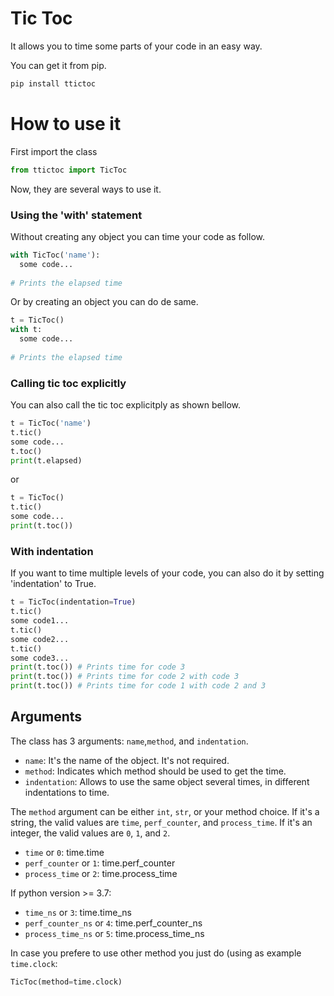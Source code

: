 # Tic Toc

It allows you to time some parts of your code in an easy way.

You can get it from pip.
```python
pip install ttictoc
```


# How to use it

First import the class
```python
from ttictoc import TicToc
```

Now, they are several ways to use it.

### Using the 'with' statement
Without creating any object you can time your code as follow.
```python
with TicToc('name'):
  some code...
  
# Prints the elapsed time
```

Or by creating an object you can do de same.
```python
t = TicToc()
with t:
  some code...
  
# Prints the elapsed time
```

### Calling tic toc explicitly
You can also call the tic toc explicitply as shown bellow.
```python
t = TicToc('name')
t.tic()
some code...
t.toc()
print(t.elapsed)
```
or
```python
t = TicToc()
t.tic()
some code...
print(t.toc())
```

### With indentation
If you want to time multiple levels of your code, you can also do it by setting 'indentation' to True.
```python
t = TicToc(indentation=True)
t.tic()
some code1...
t.tic()
some code2...
t.tic()
some code3...
print(t.toc()) # Prints time for code 3 
print(t.toc()) # Prints time for code 2 with code 3
print(t.toc()) # Prints time for code 1 with code 2 and 3
```

## Arguments
The class has 3 arguments: `name`,`method`, and `indentation`. 
- `name`:  It's the name of the object. It's not required.
- `method`: Indicates which method should be used to get the time.
- `indentation`: Allows to use the same object several times, in different indentations to time.

The `method` argument can be either `int`, `str`, or your method choice. If it's a string, the valid values are `time`, `perf_counter`, and `process_time`. If it's an integer, the valid values are `0`, `1`, and `2`. 
- `time` or `0`: time.time
- `perf_counter` or `1`: time.perf_counter
- `process_time` or `2`: time.process_time

If python version >= 3.7:
- `time_ns` or `3`: time.time_ns
- `perf_counter_ns` or `4`: time.perf_counter_ns
- `process_time_ns` or `5`: time.process_time_ns

In case you prefere to use other method you just do (using as example `time.clock`:
```python
TicToc(method=time.clock) 
```
